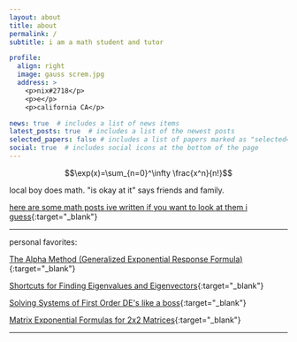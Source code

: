 ```yaml
---
layout: about
title: about
permalink: /
subtitle: i am a math student and tutor

profile:
  align: right
  image: gauss screm.jpg
  address: > 
    <p>nix#2718</p>   
    <p>e</p> 
    <p>california CA</p>

news: true  # includes a list of news items
latest_posts: true  # includes a list of the newest posts
selected_papers: false # includes a list of papers marked as "selected={true}"
social: true  # includes social icons at the bottom of the page
---
```


$$\exp(x)=\sum_{n=0}^\infty \frac{x^n}{n!}$$

local boy does math. "is okay at it" says friends and family.

[here are some math posts ive written if you want to look at them i guess](./math){:target="_blank"}

---

personal favorites:

[The Alpha Method (Generalized Exponential Response Formula)](./math/alphamethod){:target="_blank"}

[Shortcuts for Finding Eigenvalues and Eigenvectors](./math/eigentricks){:target="_blank"}

[Solving Systems of First Order DE's like a boss](./math/firstordersystemsquick){:target="_blank"}

[Matrix Exponential Formulas for 2x2 Matrices](./math/ezmatrixexp){:target="_blank"}

---

